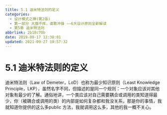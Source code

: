 ```yaml
---
title: 5.1 迪米特法则的定义
categories: 
  - 设计模式之禅(第2版)
  - 第一部分 大旗不挥，谁敢冲锋 ——6大设计原则全新解读
  - 第5章 迪米特法则
abbrlink: 2b18c70b
date: 2019-09-17 12:38:01
updated: 2021-09-27 19:57:32
---
```

# 5.1 迪米特法则的定义 #
迪米特法则（Law of Demeter，LoD）也称为最少知识原则（Least Knowledge Principle，LKP），虽然名字不同，但描述的是同一个规则：一个对象应该对其他对象有最少的了解。通俗地讲，一个类应该对自己需要耦合或调用的类知道得最少，你（被耦合或调用的类）的内部是如何复杂都和我没关系，那是你的事情，我就知道你提供的这么多public 方法，我就调用这么多，其他的我一概不关心。

